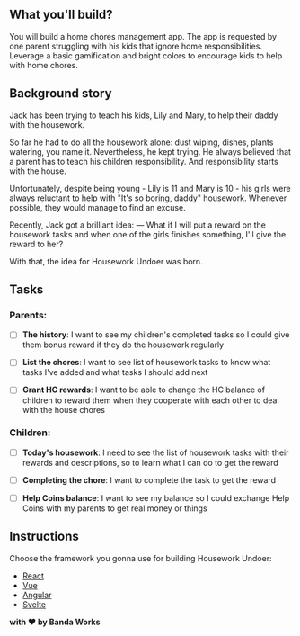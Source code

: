 ## What you'll build?
You will build a home chores management app. The app is requested by one parent struggling with his kids that ignore home responsibilities. Leverage a basic gamification and bright colors to encourage kids to help with home chores.


## Background story
Jack has been trying to teach his kids, Lily and Mary, to help their daddy with the housework.

So far he had to do all the housework alone: dust wiping, dishes, plants watering, you name it. Nevertheless, he kept trying. He always believed that a parent has to teach his children responsibility. And responsibility starts with the house.

Unfortunately, despite being young - Lily is 11 and Mary is 10 - his girls were always reluctant to help with "It's so boring, daddy" housework. Whenever possible, they would manage to find an excuse.

Recently,  Jack got a brilliant idea:
— What if I will put a reward on the housework tasks and when one of the girls finishes something, I'll give the reward to her?

With that, the idea for Housework Undoer was born.


## Tasks

### Parents: 

- [ ] **The history**: I want to see my children's completed tasks so I could give them bonus reward if they do the housework regularly

- [ ] **List the chores**: I want to see list of housework tasks to know what tasks I've added and what tasks I should add next

- [ ] **Grant HC rewards**: I want to be able to change the HC balance of children to reward them when they cooperate with each other to deal with the house chores

### Children: 

- [ ] **Today's housework**: I need to see the list of housework tasks with their rewards and descriptions,
so to learn what I can do to get the reward 

- [ ] **Completing the chore**: I want to complete the task to get the reward

- [ ] **Help Coins balance**: I want to see my balance so I could exchange Help Coins with my parents to get real money or things


## Instructions

Choose the framework you gonna use for building Housework Undoer:

- [React](./instructions/react.md)
- [Vue](./instructions/vue.md)
- [Angular](./instructions/angular.md)
- [Svelte](./instructions/svelte.md)

**with :heart: by Banda Works**
